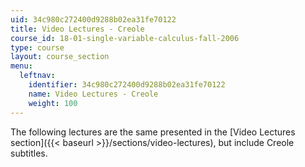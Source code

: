 ```yaml
---
uid: 34c980c272400d9288b02ea31fe70122
title: Video Lectures - Creole
course_id: 18-01-single-variable-calculus-fall-2006
type: course
layout: course_section
menu:
  leftnav:
    identifier: 34c980c272400d9288b02ea31fe70122
    name: Video Lectures - Creole
    weight: 100
---
```


The following lectures are the same presented in the [Video Lectures section]({{< baseurl >}}/sections/video-lectures), but include Creole subtitles.